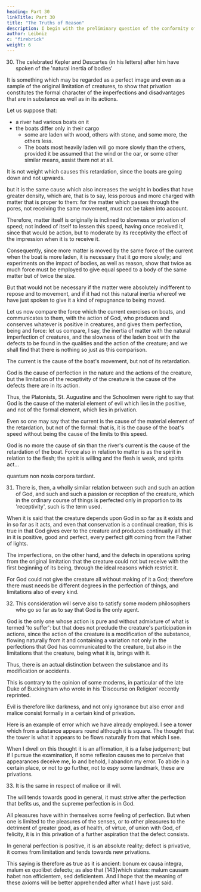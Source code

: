 ```yaml
---
heading: Part 30
linkTitle: Part 30
title: "The Truths of Reason"
description: I begin with the preliminary question of the conformity of faith with reason, and the use of philosophy in theology
author: Leibniz
c: "firebrick"
weight: 6
---
```




30. The celebrated Kepler and Descartes (in his letters) after him have spoken of the 'natural inertia of bodies'

It is something which may be regarded as a perfect image and even as a sample of the original limitation of creatures, to show that privation constitutes the formal character of the imperfections and disadvantages that are in substance as well as in its actions. 

Let us suppose that:
- a river had various boats on it
- the boats differ only in their cargo
  - some are laden with wood, others with stone, and some more, the others less.
  - The boats most heavily laden will go more slowly than the others, provided it be assumed that the wind or the oar, or some other similar means, assist them not at all.

It is not weight which causes this retardation, since the boats are going down and not upwards. 

but it is the same cause which also increases the weight in bodies that have greater density, which are, that is to say, less porous and more charged with matter that is proper to them: for the matter which passes through the pores, not receiving the same movement, must not be taken into account. 

Therefore, matter itself is originally is inclined to slowness or privation of speed; not indeed of itself to lessen this speed, having once received it, since that would be action, but to moderate by its receptivity the effect of the impression when it is to receive it. 

Consequently, since more matter is moved by the same force of the current when the boat is more laden, it is necessary that it go more slowly; and experiments on the impact of bodies, as well as reason, show that twice as much force must be employed to give equal speed to a body of the same matter but of twice the size. 

But that would not be necessary if the matter were absolutely indifferent to repose and to movement, and if it had not this natural inertia whereof we have just spoken to give it a kind of repugnance to being moved. 

Let us now compare the force which the current exercises on boats, and communicates to them, with the action of God, who produces and conserves whatever is positive in creatures, and gives them perfection, being and force: let us compare, I say, the inertia of matter with the natural imperfection of creatures, and the slowness of the laden boat with the defects to be found in the qualities and the action of the creature; and we shall find that there is nothing so just as this comparison.

The current is the cause of the boat's movement, but not of its retardation. 

God is the cause of perfection in the nature and the actions of the creature, but the limitation of the receptivity of the creature is the cause of the defects there are in its action. 

Thus, the Platonists, St. Augustine and the Schoolmen were right to say that God is the cause of the material element of evil which lies in the positive, and not of the formal element, which lies in privation.

Even so one may say that the current is the cause of the material element of the retardation, but not of the formal: that is, it is the cause of the boat's speed without being the cause of the limits to this speed.

God is no more the cause of sin than the river's current is the cause of the retardation of the boat. Force also in relation to matter is as the spirit in relation to the flesh; the spirit is willing and the flesh is weak, and spirits act...

quantum non noxia corpora tardant.


31. There is, then, a wholly similar relation between such and such an action of God, and such and such a passion or reception of the creature, which in the ordinary course of things is perfected only in proportion to its 'receptivity', such is the term used. 

When it is said that the creature depends upon God in so far as it exists and in so far as it acts, and even that conservation is a continual creation, this is true in that God gives ever to the creature and produces continually all that in it is positive, good and perfect, every perfect gift coming from the Father of lights.

The imperfections, on the other hand, and the defects in operations spring from the original limitation that the creature could not but receive with the first beginning of its being, through the ideal reasons which restrict it. 

For God could not give the creature all without making of it a God; therefore there must needs be different degrees in the perfection of things, and limitations also of every kind.



32. This consideration will serve also to satisfy some modern philosophers who go so far as to say that God is the only agent. 

God is the only one whose action is pure and without admixture of what is termed 'to suffer': but that does not preclude the creature's participation in actions, since the action of the creature is a modification of the substance, flowing naturally from it and containing a variation not only in the perfections that God has communicated to the creature, but also in the limitations that the creature, being what it is, brings with it. 

Thus, there is an actual distinction between the substance and its modification or accidents. 

This is contrary to the opinion of some moderns, in particular of the late Duke of Buckingham who wrote in his 'Discourse on Religion' recently reprinted. 

Evil is therefore like darkness, and not only ignorance but also error and malice consist formally in a certain kind of privation.

Here is an example of error which we have already employed. I see a tower which from a distance appears round although it is square. The thought that the tower is what it appears to be flows naturally from that which I see. 

When I dwell on this thought it is an affirmation, it is a false judgement; but if I pursue the examination, if some reflexion causes me to perceive that appearances deceive me, lo and behold, I abandon my error. To abide in a certain place, or not to go further, not to espy some landmark, these are privations.


33. It is the same in respect of malice or ill will.

The will tends towards good in general, it must strive after the perfection that befits us, and the supreme perfection is in God.

All pleasures have within themselves some feeling of perfection. But when one is limited to the pleasures of the senses, or to other pleasures to the detriment of greater good, as of health, of virtue, of union with God, of felicity, it is in this privation of a further aspiration that the defect consists. 

In general perfection is positive, it is an absolute reality; defect is privative, it comes from limitation and tends towards new privations.

This saying is therefore as true as it is ancient: bonum ex causa integra, malum ex quolibet defectu; as also that [143]which states: malum causam habet non efficientem, sed deficientem. And I hope that the meaning of these axioms will be better apprehended after what I have just said.

